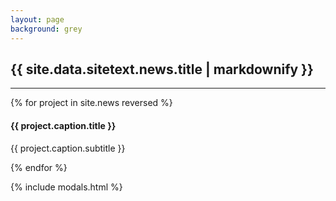 ```yaml
---
layout: page
background: grey
---
```

<!-- Portfolio Grid -->
<section class="page-section bg-light" id="portfolio">
  <div class="container">
    <div class="row">
      <div class="col-lg-12 text-center">
        <h2 class="section-heading">{{ site.data.sitetext.news.title | markdownify }}</h2>
      </div>
    </div>
    <hr class="light pb-5">
    <div class="row">
      {% for project in site.news reversed %}
      <div class="col-md-4 col-sm-6 portfolio-item">
        <a class="portfolio-link" data-toggle="modal" href="#p{{ forloop.index }}">
          <div class="portfolio-hover">
            <div class="portfolio-hover-content">
              <i class="{{ site.data.style.portfolio-icon | default: " fas fa-plus fa-3x" }}"></i>
            </div>
          </div>
          <img class="img-fluid" src="{{ project.caption.thumbnail }}" alt="">
        </a>
        <div class="portfolio-caption">
          <h4>{{ project.caption.title }}</h4>
          <p class="text-muted">{{ project.caption.subtitle }}</p>
        </div>
      </div>
      {% endfor %}
    </div>
  </div>
</section>

{% include modals.html %}